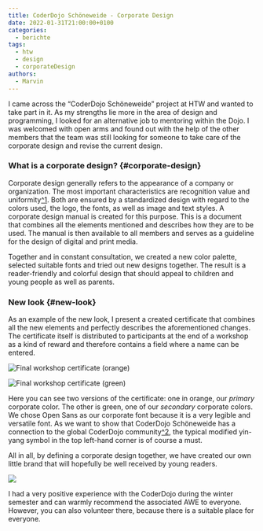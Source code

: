 ```yaml
---
title: CoderDojo Schöneweide - Corporate Design
date: 2022-01-31T21:00:00+0100
categories:
  - berichte
tags:
  - htw
  - design
  - corporateDesign
authors:
  - Marvin
---
```

I came across the “CoderDojo Schöneweide” project at HTW and wanted to take part in it. As my strengths lie more in the area of design and programming, I looked for an alternative job to mentoring within the Dojo. I was welcomed with open arms and found out with the help of the other members that the team was still looking for someone to take care of the corporate design and revise the current design.

### What is a corporate design? {#corporate-design}

Corporate design generally refers to the appearance of a company or organization. The most important characteristics are recognition value and uniformity[^1](https://de.wikipedia.org/wiki/Corporate_Design). Both are ensured by a standardized design with regard to the colors used, the logo, the fonts, as well as image and text styles. A corporate design manual is created for this purpose. This is a document that combines all the elements mentioned and describes how they are to be used. The manual is then available to all members and serves as a guideline for the design of digital and print media.

Together and in constant consultation, we created a new color palette, selected suitable fonts and tried out new designs together. The result is a reader-friendly and colorful design that should appeal to children and young people as well as parents.

### New look {#new-look}

As an example of the new look, I present a created certificate that combines all the new elements and perfectly describes the aforementioned changes. The certificate itself is distributed to participants at the end of a workshop as a kind of reward and therefore contains a field where a name can be entered.

![](/images/cms/corporate_design_zertifikat_orange.png "Final workshop certificate (orange)")

![](/images/cms/corporate_design_zertifikat_gruen.png "Final workshop certificate (green)")

Here you can see two versions of the certificate: one in orange, our *primary* corporate color. The other is green, one of our *secondary* corporate colors. We chose Open Sans as our corporate font because it is a very legible and versatile font. As we want to show that CoderDojo Schöneweide has a connection to the global CoderDojo community[^2](https://coderdojo.com/de-DE), the typical modified yin-yang symbol in the top left-hand corner is of course a must.

All in all, by defining a corporate design together, we have created our own little brand that will hopefully be well received by young readers.

![](/images/cms/corporate_design_ninjaicon.svg)

I had a very positive experience with the CoderDojo during the winter semester and can warmly recommend the associated AWE to everyone. However, you can also volunteer there, because there is a suitable place for everyone.
